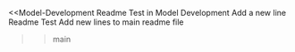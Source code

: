 <<Model-Development
Readme Test in Model Development
Add a new line
Readme Test
Add new lines to main readme file
>> main
